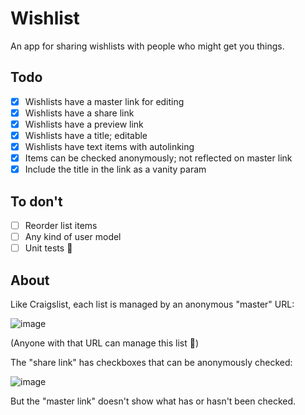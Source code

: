 # Wishlist

An app for sharing wishlists with people who might get you things.

## Todo

- [x] Wishlists have a master link for editing
- [x] Wishlists have a share link
- [x] Wishlists have a preview link
- [x] Wishlists have a title; editable
- [x] Wishlists have text items with autolinking
- [x] Items can be checked anonymously; not reflected on master link
- [x] Include the title in the link as a vanity param

## To don't

- [ ] Reorder list items
- [ ] Any kind of user model
- [ ] Unit tests :shrug:

## About

Like Craigslist, each list is managed by an anonymous "master" URL:

![image](https://user-images.githubusercontent.com/2231765/107788152-12fdc700-6d1e-11eb-8d51-7c1c5279ba4c.png)

(Anyone with that URL can manage this list 🤔)

The "share link" has checkboxes that can be anonymously checked:

![image](https://user-images.githubusercontent.com/2231765/107788355-50faeb00-6d1e-11eb-8745-e0260070642c.png)

But the "master link" doesn't show what has or hasn't been checked.
